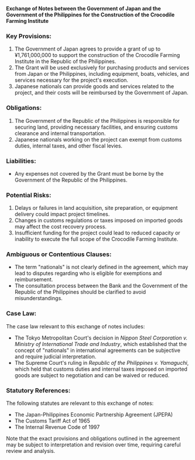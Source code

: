 **Exchange of Notes between the Government of Japan and the Government of the Philippines for the Construction of the Crocodile Farming Institute**

### **Key Provisions:**

1.  The Government of Japan agrees to provide a grant of up to ¥1,761,000,000 to support the construction of the Crocodile Farming Institute in the Republic of the Philippines.
2.  The Grant will be used exclusively for purchasing products and services from Japan or the Philippines, including equipment, boats, vehicles, and services necessary for the project's execution.
3.  Japanese nationals can provide goods and services related to the project, and their costs will be reimbursed by the Government of Japan.

### **Obligations:**

1.  The Government of the Republic of the Philippines is responsible for securing land, providing necessary facilities, and ensuring customs clearance and internal transportation.
2.  Japanese nationals working on the project can exempt from customs duties, internal taxes, and other fiscal levies.

### **Liabilities:**

*   Any expenses not covered by the Grant must be borne by the Government of the Republic of the Philippines.

### **Potential Risks:**

1.  Delays or failures in land acquisition, site preparation, or equipment delivery could impact project timelines.
2.  Changes in customs regulations or taxes imposed on imported goods may affect the cost recovery process.
3.  Insufficient funding for the project could lead to reduced capacity or inability to execute the full scope of the Crocodile Farming Institute.

### **Ambiguous or Contentious Clauses:**

*   The term "nationals" is not clearly defined in the agreement, which may lead to disputes regarding who is eligible for exemptions and reimbursement.
*   The consultation process between the Bank and the Government of the Republic of the Philippines should be clarified to avoid misunderstandings.

### **Case Law:**

The case law relevant to this exchange of notes includes:

*   The Tokyo Metropolitan Court's decision in *Nippon Steel Corporation v. Ministry of International Trade and Industry*, which established that the concept of "nationals" in international agreements can be subjective and require judicial interpretation.
*   The Supreme Court's ruling in *Republic of the Philippines v. Yamaguchi*, which held that customs duties and internal taxes imposed on imported goods are subject to negotiation and can be waived or reduced.

### **Statutory References:**

The following statutes are relevant to this exchange of notes:

*   The Japan-Philippines Economic Partnership Agreement (JPEPA)
*   The Customs Tariff Act of 1965
*   The Internal Revenue Code of 1997

Note that the exact provisions and obligations outlined in the agreement may be subject to interpretation and revision over time, requiring careful review and analysis.